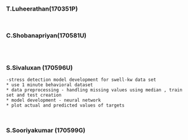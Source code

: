 ### T.Luheerathan(170351P)

```


```

### C.Shobanapriyan(170581U)

```



```

### S.Sivaluxan (170596U)

```	
-stress detection model development for swell-kw data set
* use 1 minute behavioral dataset
* data preprocessing - handling missing values using median , train set and test creation
* model development - neural network
* plot actual and predicted values of targets

	
```
### S.Sooriyakumar (170599G)

```

```